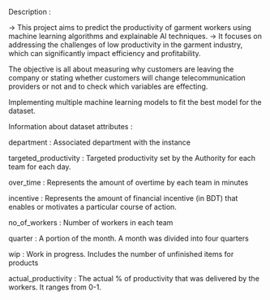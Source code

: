 Description :

-> This project aims to predict the productivity of garment workers using machine learning algorithms and explainable AI techniques. 
-> It focuses on addressing the challenges of low productivity in the garment industry, which can significantly impact efficiency and profitability.
    
The objective is all about measuring why customers are leaving the company or stating whether customers will change telecommunication providers or not and to check which variables are effecting.

Implementing multiple machine learning models to fit the best model for the dataset.




Information about dataset attributes :



department               :    Associated department with the instance

targeted_productivity    :    Targeted productivity set by the Authority for each team for each day.

over_time                :    Represents the amount of overtime by each team in minutes

incentive                :    Represents the amount of financial incentive (in BDT) that enables or motivates a particular course of action.

no_of_workers            :    Number of workers in each team

quarter                  :    A portion of the month. A month was divided into four quarters

wip                      :    Work in progress. Includes the number of unfinished items for products

actual_productivity      :    The actual % of productivity that was delivered by the workers. It ranges from 0-1.
